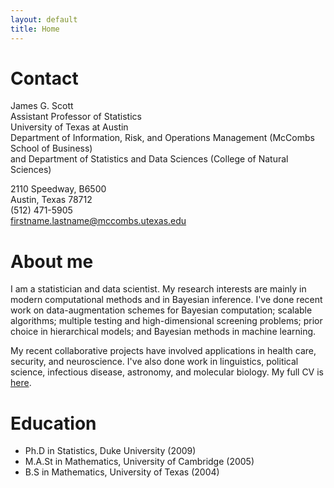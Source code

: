 ```yaml
---
layout: default
title: Home
---
```


# Contact
James G. Scott  
Assistant Professor of Statistics  
University of Texas at Austin   
Department of Information, Risk, and Operations Management (McCombs School of Business)   
  and Department of Statistics and Data Sciences (College of Natural Sciences)   

2110 Speedway, B6500   
Austin, Texas 78712   
(512) 471-5905   
firstname.lastname@mccombs.utexas.edu   

# About me
I am a statistician and data scientist.  My research interests are mainly in modern computational methods and in Bayesian inference.  I've done recent work on data-augmentation schemes for Bayesian computation; scalable algorithms; multiple testing and high-dimensional screening problems; prior choice in hierarchical models; and Bayesian methods in machine learning.

My recent collaborative projects have involved applications in health care, security, and neuroscience.  I've also done work in linguistics, political science, infectious disease, astronomy, and molecular biology.  My full CV is [here](files/jamesscottcv.pdf).

# Education
- Ph.D in Statistics, Duke University (2009)
- M.A.St in Mathematics, University of Cambridge (2005)
- B.S in Mathematics, University of Texas (2004)

